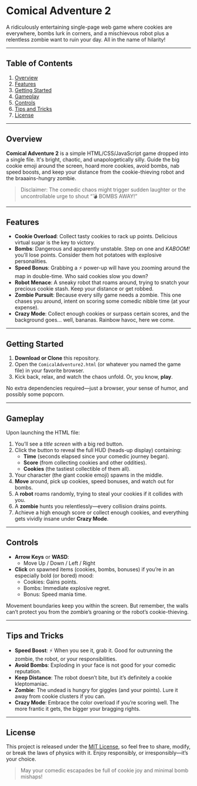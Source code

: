 # Comical Adventure 2

A ridiculously entertaining single-page web game where cookies are everywhere, bombs lurk in corners, and a mischievous robot plus a relentless zombie want to ruin your day. All in the name of hilarity!

---

## Table of Contents

1. [Overview](#overview)
2. [Features](#features)
3. [Getting Started](#getting-started)
4. [Gameplay](#gameplay)
5. [Controls](#controls)
6. [Tips and Tricks](#tips-and-tricks)
7. [License](#license)

---

## Overview

**Comical Adventure 2** is a simple HTML/CSS/JavaScript game dropped into a single file. It's bright, chaotic, and unapologetically silly. Guide the big cookie emoji around the screen, hoard more cookies, avoid bombs, nab speed boosts, and keep your distance from the cookie-thieving robot and the braaains-hungry zombie.

> Disclaimer: The comedic chaos might trigger sudden laughter or the uncontrollable urge to shout “💣 BOMBS AWAY!”

---

## Features

- **Cookie Overload**: Collect tasty cookies to rack up points. Delicious virtual sugar is the key to victory.
- **Bombs**: Dangerous and apparently unstable. Step on one and *KABOOM!* you’ll lose points. Consider them hot potatoes with explosive personalities.
- **Speed Bonus**: Grabbing a ⚡ power-up will have you zooming around the map in double-time. Who said cookies slow you down?
- **Robot Menace**: A sneaky robot that roams around, trying to snatch your precious cookie stash. Keep your distance or get robbed.
- **Zombie Pursuit**: Because every silly game needs a zombie. This one chases you around, intent on scoring some comedic nibble time (at your expense).
- **Crazy Mode**: Collect enough cookies or surpass certain scores, and the background goes... well, bananas. Rainbow havoc, here we come.

---

## Getting Started

1. **Download or Clone** this repository.
2. Open the `ComicalAdventure2.html` (or whatever you named the game file) in your favorite browser.
3. Kick back, relax, and watch the chaos unfold. Or, you know, **play**.

No extra dependencies required—just a browser, your sense of humor, and possibly some popcorn.

---

## Gameplay

Upon launching the HTML file:
1. You’ll see a *title screen* with a big red button.
2. Click the button to reveal the full HUD (heads-up display) containing:
   - **Time** (seconds elapsed since your comedic journey began).
   - **Score** (from collecting cookies and other oddities).
   - **Cookies** (the tastiest collectible of them all).
3. Your character (the giant cookie emoji) spawns in the middle.
4. **Move** around, pick up cookies, speed bonuses, and watch out for bombs.
5. A **robot** roams randomly, trying to steal your cookies if it collides with you.
6. A **zombie** hunts you relentlessly—every collision drains points.
7. Achieve a high enough score or collect enough cookies, and everything gets vividly insane under **Crazy Mode**.

---

## Controls

- **Arrow Keys** or **WASD**:
  - Move Up / Down / Left / Right
- **Click** on spawned items (cookies, bombs, bonuses) if you’re in an especially bold (or bored) mood:
  - Cookies: Gains points.
  - Bombs: Immediate explosive regret.
  - Bonus: Speed mania time.

Movement boundaries keep you within the screen. But remember, the walls can’t protect you from the zombie’s groaning or the robot’s cookie-thieving.

---

## Tips and Tricks

- **Speed Boost**: ⚡ When you see it, grab it. Good for outrunning the zombie, the robot, or your responsibilities. 
- **Avoid Bombs**: Exploding in your face is not good for your comedic reputation.
- **Keep Distance**: The robot doesn’t bite, but it’s definitely a cookie kleptomaniac.
- **Zombie**: The undead is hungry for giggles (and your points). Lure it away from cookie clusters if you can.
- **Crazy Mode**: Embrace the color overload if you’re scoring well. The more frantic it gets, the bigger your bragging rights.

---

## License

This project is released under the [MIT License](LICENSE), so feel free to share, modify, or break the laws of physics with it. Enjoy responsibly, or irresponsibly—it’s your choice.

> May your comedic escapades be full of cookie joy and minimal bomb mishaps!
